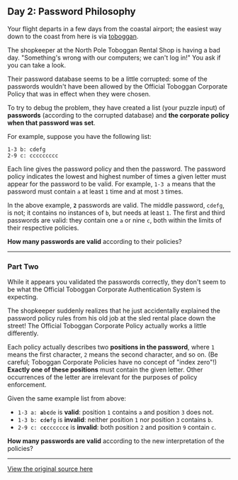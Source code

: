 ## Day 2: Password Philosophy

<p>Your flight departs in a few days from the coastal airport; the easiest way down to the coast from here is via <a href="https://en.wikipedia.org/wiki/Toboggan" target="_blank">toboggan</a>.</p>
The shopkeeper at the North Pole Toboggan Rental Shop is having a bad day. "Something's wrong with our computers; we can't log in!" You ask if you can take a look.

Their password database seems to be a little corrupted: some of the passwords wouldn't have been allowed by the Official Toboggan Corporate Policy that was in effect when they were chosen.

To try to debug the problem, they have created a list (your puzzle input) of **passwords** (according to the corrupted database) and **the corporate policy when that password was set**.

For example, suppose you have the following list:

```1-3 a: abcde
1-3 b: cdefg
2-9 c: ccccccccc
```

Each line gives the password policy and then the password. The password policy indicates the lowest and highest number of times a given letter must appear for the password to be valid. For example, `1-3 a` means that the password must contain `a` at least `1` time and at most `3` times.

In the above example, <code><b>2</b></code> passwords are valid. The middle password, `cdefg`, is not; it contains no instances of `b`, but needs at least `1`. The first and third passwords are valid: they contain one `a` or nine `c`, both within the limits of their respective policies.

<b>How many passwords are valid</b> according to their policies?

---

### Part Two

While it appears you validated the passwords correctly, they don't seem to be what the Official Toboggan Corporate Authentication System is expecting.

The shopkeeper suddenly realizes that he just accidentally explained the password policy rules from his old job at the sled rental place down the street! The Official Toboggan Corporate Policy actually works a little differently.

Each policy actually describes two <b>positions in the password</b>, where `1` means the first character, `2` means the second character, and so on. (Be careful; Toboggan Corporate Policies have no concept of "index zero"!) <b>Exactly one of these positions</b> must contain the given letter. Other occurrences of the letter are irrelevant for the purposes of policy enforcement.

Given the same example list from above:

- <code>1-3 a: <b>a</b>b<b>c</b>de</code> is <b>valid</b>: position `1` contains `a` and position `3` does not.
- <code>1-3 b: <b>c</b>d<b>e</b>fg</code> is <b>invalid</b>: neither position `1` nor position `3` contains `b`.
- <code>2-9 c: c<b>c</b>cccccc<b>c</b></code> is **invalid**: both position `2` and position `9` contain `c`.

**How many passwords are valid** according to the new interpretation of the policies?

---

[View the original source here](https://adventofcode.com/2020/day/2)